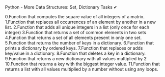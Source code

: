 
Python - More Data Structures: Set, Dictionary
Tasks ✔


0.Function that computes the square value of all integers of a matrix.
1.Function that replaces all occurrences of an element by another in a new list.
2.Function that adds all unique integers in a list (only once for each integer)
3.Function that returns a set of common elements in two sets
4.Function that returns a set of all elements present in only one set.
5.Function that returns the number of keys in a dictionary.
6.Function that prints a dictionary by ordered keys.
7.Function that replaces or adds key/value in a dictionary.
8.Function that deletes a key in a dictionary.
9.Function that returns a new dictionary with all values multiplied by 2
10.Function that returns a key with the biggest integer value.
11.Function that returns a list with all values multiplied by a number without using any loops.
